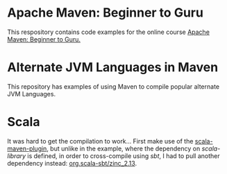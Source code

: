 # Apache Maven: Beginner to Guru

This respository contains code examples for the online course [Apache Maven: Beginner to Guru.](https://www.udemy.com/draft/2043700/?couponCode=GITHUB_REPO)

# Alternate JVM Languages in Maven

This repository has examples of using Maven to compile popular alternate JVM Languages.

# Scala

It was hard to get the compilation to work... First make use of the [scala-maven-plugin](https://davidb.github.io/scala-maven-plugin/example_java.html), but unlike in the example,
where the dependency on *scala-library* is defined, in order to cross-compile using *sbt*, I had to pull another dependency instead: [org.scala-sbt/zinc_2.13](https://mvnrepository.com/artifact/org.scala-sbt/zinc_2.13/1.10.0).